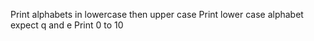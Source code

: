 Print alphabets in lowercase then upper case
Print lower case alphabet expect q and e
Print 0 to 10
